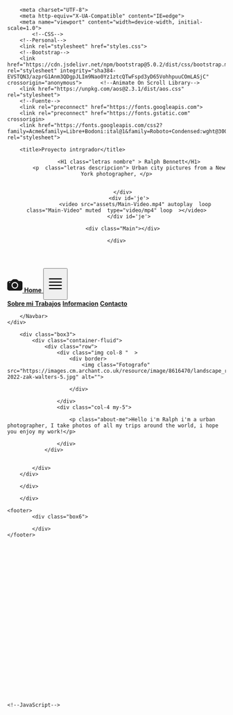<!DOCTYPE html>
<html lang="es">
<head>

		<meta charset="UTF-8">
		<meta http-equiv="X-UA-Compatible" content="IE=edge">
		<meta name="viewport" content="width=device-width, initial-scale=1.0">
			<!--CSS-->
		<!--Personal-->
		<link rel="stylesheet" href="styles.css">
		<!--Bootstrap-->
		<link href="https://cdn.jsdelivr.net/npm/bootstrap@5.0.2/dist/css/bootstrap.min.css" rel="stylesheet" integrity="sha384-EVSTQN3/azprG1Anm3QDgpJLIm9Nao0Yz1ztcQTwFspd3yD65VohhpuuCOmLASjC" crossorigin="anonymous">		<!--Animate On Scroll Library-->
		<link href="https://unpkg.com/aos@2.3.1/dist/aos.css" rel="stylesheet">
		<!--Fuente-->
		<link rel="preconnect" href="https://fonts.googleapis.com">
		<link rel="preconnect" href="https://fonts.gstatic.com" crossorigin>
		<link href="https://fonts.googleapis.com/css2?family=Acme&family=Libre+Bodoni:ital@1&family=Roboto+Condensed:wght@300;400&display=swap" rel="stylesheet">
		
		<title>Proyecto intrgrador</title>
</head>
<body>
<header>
	<div class='prueba1'>
		<div class="sobre" data-aos="fade-up" data-aos-duration="1500">
			
			<H1 class="letras nombre" > Ralph Bennett</H1>
			<p  class="letras descripcion"> Urban city pictures from a New York photographer, </p>
			
			
		</div>
			<div id='je'>
				<video src="assets/Main-Video.mp4" autoplay  loop class="Main-Video" muted  type="video/mp4" loop  ></video>
			</div id='je'>
		
		<div class="Main"></div>
		
	</div>
	
</header>
<nav>
	<div class="box2" >
		<Navbar>
			<nav class="navbar navbar-expand-md  bar">
				<div class="container-fluid">
					<a class="navbar-brand link-light" href="https://www.youtube.com/watch?v=5jaT_8hy3Vg" target="_blank">
						<svg xmlns="http://www.w3.org/2000/svg" width="35" height="35" fill="currentColor" class="bi bi-camera-fill" viewBox="0 0 16 16">
							<path d="M10.5 8.5a2.5 2.5 0 1 1-5 0 2.5 2.5 0 0 1 5 0z"/>
							<path d="M2 4a2 2 0 0 0-2 2v6a2 2 0 0 0 2 2h12a2 2 0 0 0 2-2V6a2 2 0 0 0-2-2h-1.172a2 2 0 0 1-1.414-.586l-.828-.828A2 2 0 0 0 9.172 2H6.828a2 2 0 0 0-1.414.586l-.828.828A2 2 0 0 1 3.172 4H2zm.5 2a.5.5 0 1 1 0-1 .5.5 0 0 1 0 1zm9 2.5a3.5 3.5 0 1 1-7 0 3.5 3.5 0 0 1 7 0z"/>
						</svg> <strong>Home</strong> 
					</a>
				<button class="navbar-toggler" type="button" data-bs-toggle="collapse" data-bs-target="#navbarNavAltMarkup" aria-controls="navbarNavAltMarkup" aria-expanded="false" aria-label="Toggle navigation">
					<p class="navbar-toggler-icon  position-relative start-0 " > 
						<svg xmlns="http://www.w3.org/2000/svg" width="40" height="40" fill="currentColor" class="bi bi-justify" viewBox="0 0 16 16">
							<path fill-rule="evenodd" d="M2 12.5a.5.5 0 0 1 .5-.5h11a.5.5 0 0 1 0 1h-11a.5.5 0 0 1-.5-.5zm0-3a.5.5 0 0 1 .5-.5h11a.5.5 0 0 1 0 1h-11a.5.5 0 0 1-.5-.5zm0-3a.5.5 0 0 1 .5-.5h11a.5.5 0 0 1 0 1h-11a.5.5 0 0 1-.5-.5zm0-3a.5.5 0 0 1 .5-.5h11a.5.5 0 0 1 0 1h-11a.5.5 0 0 1-.5-.5z"/>
						</svg>
					</p>
				</button>
					<div class="collapse navbar-collapse selector" id="navbarNavAltMarkup">
						<div class="navbar-nav">
							<a class="nav-link link-light pad" href="#"><strong>Sobre mi</strong> </a>
							<a class="nav-link link-light pad" href="#"><strong>Trabajos</strong></a>
							<a class="nav-link link-light pad" href="#"><strong>Informacion</strong></a>
							<a class="nav-link link-light pad" href="#"><strong>Contacto</strong></a>
						</div>
					</div>
				</div>
			</nav>
				
		</Navbar>
	</div>
	
</nav>

<section>
	
		<div class="box3">
			<div class="container-fluid">
				<div class="row">
					<div class="img col-8 "  >
						<div border>
							<img class="Fotografo" src="https://images.cm.archant.co.uk/resource/image/8616470/landscape_ratio16x9/1920/1080/f8224978b1cb2fc3f6ded7165545d3eb/gy/slb-2022-zak-walters-5.jpg" alt="">
							
						</div>
						
					</div>
					<div class="col-4 my-5">
	
						<p class="about-me">Hello i'm Ralph i'm a urban photographer, I take photos of all my trips around the world, i hope you enjoy my work!</p>
					
					</div>
				</div>
				
				
			</div>
		</div>
	
</section>

<article>
		<div class="box4">
			
		</div>
	
</article>

<article>
		<div class="box5">
	
		</div>
</article>

	<footer>
			<div class="box6">
			
			</div>
	</footer>



























	<!--JavaScript-->

<!--Animate On Scroll Library-->
<script src="https://unpkg.com/aos@2.3.1/dist/aos.js"></script>
<script> AOS.init(); </script>
<!--FontAwesome-->
<script src="https://kit.fontawesome.com/45e63090b7.js" crossorigin="anonymous"></script>
<!--Bootstrap-->
<script src="https://cdn.jsdelivr.net/npm/bootstrap@5.0.2/dist/js/bootstrap.bundle.min.js" integrity="sha384-MrcW6ZMFYlzcLA8Nl+NtUVF0sA7MsXsP1UyJoMp4YLEuNSfAP+JcXn/tWtIaxVXM" crossorigin="anonymous"></script> <!--Personal-->
<script src="scripts.js"></script>
</body>
</html>

